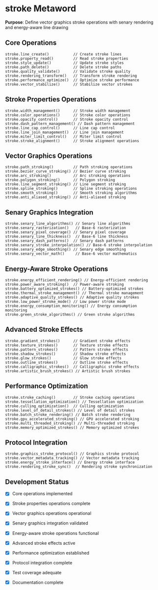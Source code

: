 # stroke Metaword

**Purpose**: Define vector graphics stroke operations with senary rendering and energy-aware line drawing

## Core Operations

```hyphos
stroke.line_create()           // Create stroke lines
stroke.property_read()         // Read stroke properties
stroke.style_update()          // Update stroke styles
stroke.path_delete()           // Delete stroke paths
stroke.quality_validate()      // Validate stroke quality
stroke.rendering_transform()   // Transform stroke rendering
stroke.performance_optimize()  // Optimize stroke performance
stroke.vector_stabilize()      // Stabilize vector strokes
```

## Stroke Properties Operations

```hyphos
stroke.width_management()      // Stroke width management
stroke.color_operations()      // Stroke color operations
stroke.opacity_control()       // Stroke opacity control
stroke.dash_pattern_management() // Dash pattern management
stroke.line_cap_control()      // Line cap control
stroke.line_join_management()  // Line join management
stroke.miter_limit_control()   // Miter limit control
stroke.stroke_alignment()      // Stroke alignment operations
```

## Vector Graphics Operations

```hyphos
stroke.path_stroking()         // Path stroking operations
stroke.bezier_curve_stroking() // Bezier curve stroking
stroke.arc_stroking()          // Arc stroking operations
stroke.polygon_stroking()      // Polygon stroking
stroke.line_segment_stroking() // Line segment stroking
stroke.spline_stroking()       // Spline stroking operations
stroke.smooth_stroking()       // Smooth stroking algorithms
stroke.anti_aliased_stroking() // Anti-aliased stroking
```

## Senary Graphics Integration

```hyphos
stroke.senary_line_algorithms() // Senary line algorithms
stroke.senary_rasterization()   // Base-6 rasterization
stroke.senary_pixel_coverage() // Senary pixel coverage
stroke.senary_line_thickness()  // Base-6 line thickness
stroke.senary_dash_patterns()  // Senary dash patterns
stroke.senary_stroke_interpolation() // Base-6 stroke interpolation
stroke.senary_edge_smoothing() // Senary edge smoothing
stroke.senary_vector_math()     // Base-6 vector mathematics
```

## Energy-Aware Stroke Operations

```hyphos
stroke.energy_efficient_rendering() // Energy-efficient rendering
stroke.power_aware_stroking()  // Power-aware stroking
stroke.battery_optimized_strokes() // Battery-optimized strokes
stroke.thermal_stroke_management() // Thermal stroke management
stroke.adaptive_quality_strokes() // Adaptive quality strokes
stroke.low_power_stroke_mode() // Low power stroke mode
stroke.energy_consumption_monitoring() // Energy consumption monitoring
stroke.green_stroke_algorithms() // Green stroke algorithms
```

## Advanced Stroke Effects

```hyphos
stroke.gradient_strokes()      // Gradient stroke effects
stroke.texture_strokes()       // Texture stroke effects
stroke.pattern_strokes()       // Pattern stroke effects
stroke.shadow_strokes()        // Shadow stroke effects
stroke.glow_strokes()          // Glow stroke effects
stroke.outline_strokes()       // Outline stroke effects
stroke.calligraphic_strokes()  // Calligraphic stroke effects
stroke.artistic_brush_strokes() // Artistic brush strokes
```

## Performance Optimization

```hyphos
stroke.stroke_caching()        // Stroke caching operations
stroke.tessellation_optimization() // Tessellation optimization
stroke.culling_optimization()  // Culling optimization
stroke.level_of_detail_strokes() // Level of detail strokes
stroke.batch_stroke_rendering() // Batch stroke rendering
stroke.gpu_accelerated_stroking() // GPU accelerated stroking
stroke.multi_threaded_stroking() // Multi-threaded stroking
stroke.memory_optimized_strokes() // Memory optimized strokes
```

## Protocol Integration

```hyphos
stroke.graphics_stroke_protocol() // Graphics stroke protocol
stroke.vector_metadata_tracking() // Vector metadata tracking
stroke.energy_stroke_interface() // Energy stroke interface
stroke.rendering_stroke_sync()  // Rendering stroke synchronization
```

## Development Status

- [x] Core operations implemented
- [x] Stroke properties operations complete
- [x] Vector graphics operations operational
- [x] Senary graphics integration validated
- [x] Energy-aware stroke operations functional
- [x] Advanced stroke effects active
- [x] Performance optimization established
- [x] Protocol integration complete
- [x] Test coverage adequate
- [x] Documentation complete

